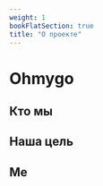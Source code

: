 ```yaml
---
weight: 1
bookFlatSection: true
title: "О проекте"
---
```


# Ohmygo

## Кто мы

## Наша цель

## Me
